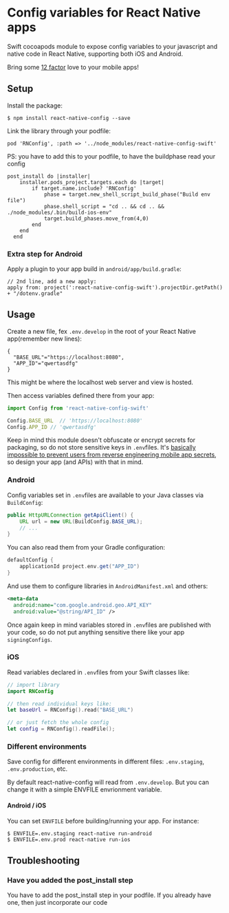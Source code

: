 # Config variables for React Native apps

Swift cocoapods module to expose config variables to your javascript and native code in React Native, supporting both iOS and Android.

Bring some [12 factor](http://12factor.net/config) love to your mobile apps!

## Setup

Install the package:

```
$ npm install react-native-config --save
```

Link the library through your podfile:

```
pod 'RNConfig', :path => '../node_modules/react-native-config-swift'
```
PS: you have to add this to your podfile, to have the buildphase read your config

```
post_install do |installer|
    installer.pods_project.targets.each do |target|
        if target.name.include? 'RNConfig'
            phase = target.new_shell_script_build_phase("Build env file")
            phase.shell_script = "cd .. && cd .. && ./node_modules/.bin/build-ios-env"
            target.build_phases.move_from(4,0)
        end
    end
  end
```

### Extra step for Android

Apply a plugin to your app build in `android/app/build.gradle`:

```
// 2nd line, add a new apply:
apply from: project(':react-native-config-swift').projectDir.getPath() + "/dotenv.gradle"
```

## Usage

Create a new file, fex `.env.develop`  in the root of your React Native app(remember new lines):

```
{
  "BASE_URL"="https://localhost:8080",
  "APP_ID"="qwertasdfg"
}
```
This might be where the localhost web server and view is hosted.

Then access variables defined there from your app:

```js
import Config from 'react-native-config-swift'

Config.BASE_URL  // 'https://localhost:8080'
Config.APP_ID // 'qwertasdfg'
```

Keep in mind this module doesn't obfuscate or encrypt secrets for packaging, so do not store sensitive keys in `.env`files. It's [basically impossible to prevent users from reverse engineering mobile app secrets](https://rammic.github.io/2015/07/28/hiding-secrets-in-android-apps/), so design your app (and APIs) with that in mind.


### Android

Config variables set in `.env`files are available to your Java classes via `BuildConfig`:

```java
public HttpURLConnection getApiClient() {
    URL url = new URL(BuildConfig.BASE_URL);
    // ...
}
```

You can also read them from your Gradle configuration:

```groovy
defaultConfig {
    applicationId project.env.get("APP_ID")
}
```

And use them to configure libraries in `AndroidManifest.xml` and others:

```xml
<meta-data
  android:name="com.google.android.geo.API_KEY"
  android:value="@string/API_ID" />
```

Once again keep in mind variables stored in `.env`files are published with your code, so do not put anything sensitive there like your app `signingConfigs`.


### iOS

Read variables declared in `.env`files from your Swift classes like:

```swift
// import library
import RNConfig

// then read individual keys like:
let baseUrl = RNConfig().read("BASE_URL")

// or just fetch the whole config
let config = RNConfig().readFile();
```

### Different environments

Save config for different environments in different files: `.env.staging`, `.env.production`, etc.

By default react-native-config will read from `.env.develop`.
But you can change it with a simple ENVFILE envrionment variable.

#### Android / iOS

You can set `ENVFILE` before building/running your app. For instance:

```
$ ENVFILE=.env.staging react-native run-android
$ ENVFILE=.env.prod react-native run-ios
```

## Troubleshooting

### Have you added the post_install step

You have to add the post_install step in your podfile.
If you already have one, then just incorporate our code
